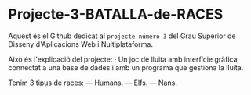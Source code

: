 # Projecte-3-BATALLA-de-RACES

Aquest és el Github dedicat al `projecte número 3` del Grau Superior de Disseny d'Aplicacions Web i Nultiplataforma.

Això és l'explicació del projecte:
· Un joc de lluita amb interfície gràfica, connectat a una base de dades i amb un programa que gestiona la lluita.

Tenim 3 tipus de races:
— Humans.
— Elfs.
— Nans.
